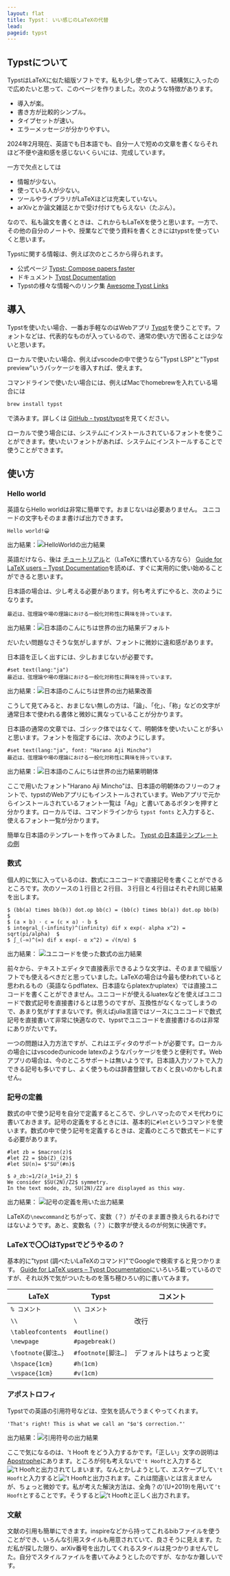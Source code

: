 ```yaml
---
layout: flat
title: Typst： いい感じのLaTeXの代替
lead:
pageid: typst
---
```

## Typstについて

TypstはLaTeXに似た組版ソフトです。私も少し使ってみて、結構気に入ったので広めたいと思って、このページを作りました。次のような特徴があります。

- 導入が楽。
- 書き方が比較的シンプル。
- タイプセットが速い。
- エラーメッセージが分かりやすい。

2024年2月現在、英語でも日本語でも、自分一人で短めの文章を書くならそれほど不便や違和感を感じないくらいには、完成しています。

一方で欠点としては

- 情報が少ない。
- 使っている人が少ない。
- ツールやライブラリがLaTeXほどは充実していない。
- arXivとか論文雑誌とかで受け付けてもらえない（たぶん）。

なので、私も論文を書くときは、これからもLaTeXを使うと思います。一方で、その他の自分のノートや、授業などで使う資料を書くときにはtypstを使っていくと思います。

Typstに関する情報は、例えば次のところから得られます。

- 公式ページ [Typst: Compose papers faster](https://typst.app/)
- ドキュメント [Typst Documentation](https://typst.app/docs/)
- Typstの様々な情報へのリンク集 [Awesome Typst Links](https://github.com/qjcg/awesome-typst)

## 導入

Typstを使いたい場合、一番お手軽なのはWebアプリ [Typst](https://typst.app/)を使うことです。フォントなどは、代表的なものが入っているので、通常の使い方で困ることは少ないと思います。

ローカルで使いたい場合、例えばvscodeの中で使うなら"Typst LSP"と"Typst preview"いうパッケージを導入すれば、使えます。

コマンドラインで使いたい場合には、例えばMacでhomebrewを入れている場合には

```bash
brew install typst
```

で済みます。詳しくは [GitHub - typst/typst](https://github.com/typst/typst)を見てください。

ローカルで使う場合には、システムにインストールされているフォントを使うことができます。使いたいフォントがあれば、システムにインストールすることで使うことができます。

## 使い方

### Hello world

英語ならHello worldは非常に簡単です。おまじないは必要ありません。
ユニコードの文字もそのまま書けば出力できます。

```typst
Hello world!😀
```

出力結果：![HelloWorldの出力結果](img/typsthello.png)

英語だけなら、後は [チュートリアル](https://typst.app/docs/tutorial/)と（LaTeXに慣れている方なら）
 [Guide for LaTeX users – Typst Documentation](https://typst.app/docs/guides/guide-for-latex-users/)を読めば、すぐに実用的に使い始めることができると思います。

日本語の場合は、少し考える必要があります。何も考えずにやると、次のようになります。

```typst
最近は、弦理論や場の理論における一般化対称性に興味を持っています。
```

出力結果：![日本語のこんにちは世界の出力結果デフォルト](img/typstjphello0.png)

だいたい問題なさそうな気がしますが、フォントに微妙に違和感があります。

日本語を正しく出すには、少しおまじないが必要です。

```typst
#set text(lang:"ja")
最近は、弦理論や場の理論における一般化対称性に興味を持っています。
```

出力結果：![日本語のこんにちは世界の出力結果改善](img/typstjphello1.png)

こうして見てみると、おまじない無しの方は、「論」、「化」、「称」などの文字が通常日本で使われる書体と微妙に異なっていることが分かります。

日本語の通常の文章では、ゴシック体ではなくて、明朝体を使いたいことが多いと思います。フォントを指定するには、次のようにします。

```typst
#set text(lang:"ja", font: "Harano Aji Mincho")
最近は、弦理論や場の理論における一般化対称性に興味を持っています。
```

出力結果：![日本語のこんにちは世界の出力結果明朝体](img/typstjphello2.png)

ここで用いたフォント"Harano Aji Mincho"は、日本語の明朝体のフリーのフォントで、typstのWebアプリにもインストールされています。Webアプリで元からインストールされているフォント一覧は「Ag」と書いてあるボタンを押すと分かります。ローカルでは、コマンドラインから `typst fonts` と入力すると、使えるフォント一覧が分かります。

簡単な日本語のテンプレートを作ってみました。 [Typst の日本語テンプレートの例](https://github.com/satshi/typst-jp-template)

### 数式

個人的に気に入っているのは、数式にユニコードで直接記号を書くことができるところです。次のソースの１行目と２行目、３行目と４行目はそれぞれ同じ結果を出します。

```typst
$ (bb(a) times bb(b)) dot.op bb(c) = (bb(c) times bb(a)) dot.op bb(b) $
$ (𝕒 × 𝕓) · 𝕔 = (𝕔 × 𝕒) · 𝕓 $
$ integral_(-infinity)^(infinity) dif x exp(- alpha x^2) = sqrt(pi/alpha)  $
$ ∫_(-∞)^(∞) dif x exp(- α x^2) = √(π/α) $
```

出力結果：
![ユニコードを使った数式の出力結果](img/typstunicodemath.png)

前々から、テキストエディタで直接表示できるような文字は、そのままで組版ソフトでも使えるべきだと思っていました。LaTeXの場合は今最も使われていると思われるもの（英語ならpdflatex、日本語ならplatexかuplatex）では直接ユニコードを書くことができません。ユニコードが使えるluatexなどを使えばユニコードで数式記号を直接書けるとは思うのですが、互換性がなくなってしまうので、あまり気がすすまないです。例えばjulia言語ではソースにユニコードで数式記号を直接書いて非常に快適なので、typstでユニコードを直接書けるのは非常にありがたいです。

一つの問題は入力方法ですが、これはエディタのサポートが必要です。ローカルの場合にはvscodeのunicode latexのようなパッケージを使うと便利です。Webアプリの場合は、今のところサポートは無いようです。日本語入力ソフトで入力できる記号も多いですし、よく使うものは辞書登録しておくと良いのかもしれません。

### 記号の定義

数式の中で使う記号を自分で定義するところで、少しハマったのでメモ代わりに書いておきます。記号の定義をするときには、基本的に`#let`というコマンドを使います。数式の中で使う記号を定義するときは、定義のところで数式モードにする必要があります。

```typst
#let zb = $macron(z)$
#let Z2 = $bb(Z)_(2)$
#let SU(n)= $"SU"(#n)$

$ ∂_zb:=1/2(∂_1+i∂_2) $
We consider $SU(2N)/Z2$ symmetry.
In the text mode, zb, SU(2N)/Z2 are displayed as this way.
```

出力結果：
![記号の定義を用いた出力結果](img/typstlet.png)

LaTeXの`\newcommand`とちがって、変数（？）がそのまま置き換えられるわけではないようです。あと、変数名（？）に数字が使えるのが何気に快適です。

### LaTeXで〇〇はTypstでどうやるの？

基本的に"typst (調べたいLaTeXのコマンド)"でGoogleで検索すると見つかります。
 [Guide for LaTeX users – Typst Documentation](https://typst.app/docs/guides/guide-for-latex-users/#elements)にいろいろ載っているのですが、それ以外で気がついたものを落ち穂ひろい的に書いてみます。

| LaTeX |Typst | コメント|
|----|----|----|
| `% コメント` | `\\ コメント` | |
| `\\` | `\ ` | 改行 |
| `\tableofcontents` | `#outline()` | |
| `\newpage` | `#pagebreak()` | |
| `\footnote{脚注…}` | `#footnote[脚注…]` | デフォルトはちょっと変 |
| `\hspace{1cm}`| `#h(1cm)` | |
| `\vspace{1cm}`| `#v(1cm)` | |

### アポストロフィ

Typstでの英語の引用符号などは、空気を読んでうまくやってくれます。

```typst
'That's right! This is what we call an "$α'$ correction."'
```

出力結果：![引用符号の出力結果](img/typstquote.png)

ここで気になるのは、't Hooft をどう入力するかです。「正しい」文字の説明は [Apostrophe](https://webspace.science.uu.nl/~hooft101/ap.html)にあります。ところが何も考えないで`'t Hooft`と入力すると![‘t Hooft](img/typsttHooft1.png)と出力されてしまいます。なんとかしようとして、エスケープして`\'t Hooft`と入力すると!['t Hooft](img/typsttHooft2.png)と出力されます。これは間違いとは言えませんが、ちょっと微妙です。私が考えた解決方法は、全角？の’(U+2019)を用いて`’t Hooft`とすることです。そうすると![’t Hooft](img/typsttHooft3.png)と正しく出力されます。

### 文献

文献の引用も簡単にできます。inspireなどから持ってこれるbibファイルを使うことができ、いろんな引用スタイルも用意されていて、良さそうに見えます。ただ私が探した限り、arXiv番号を出力してくれるスタイルは見つかりませんでした。自分でスタイルファイルを書いてみようとしたのですが、なかなか難しいです。
